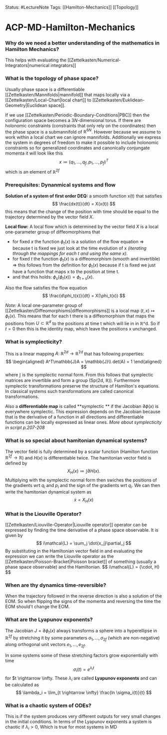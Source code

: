 Status: #LectureNote
Tags: [[Hamilton-Mechanics]] [[Topology]]

# ACP-MD-Hamilton-Mechanics

### Why do we need a better understanding of the mathematics in Hamilton Mechanics?
This helps with evaluating the [[Zettelkasten/Numerical-Integrators|numerical integrators]]

### What is the topology of phase space?
Usually phase space is a differentiable [[Zettelkasten/Mannifolds|mannifold]] that maps locally via a [[Zettelkasten/Local-Chart|local chart]] to [[Zettelkasten/Euklidean-Geometry|Euclidean space]].

If we use [[Zettelkasten/Periodic-Boundary-Conditions|PBC]] then the configuration space becomes a $3N$-dimensional torus.
If there are holonomic constraints (constraints that only rely on the coordinates) then the phase space is a submannifold of $\mathbb{R}^{6N}$. However because we assume to work within a local chart we can ignore mannifolds.
Additionally we express the system in degrees of freedom to make it possible to include holonomic constraints so for generalized coordinates and canonically conjungate momenta it will look like this
$$ 
    x \coloneqq (q_1,...,q_f,p_1,...,p_f)^T
$$
which is an element of $\mathbb{R}^{2f}$

### Prerequisites: Dynanmical systems and flow
**Solution of a system of first order DEQ:** a smooth function x(t) that satisfies
$$ 
    \frac{dx(t)}{dt} = X(x(t))
$$
this means that the change of the position with time should be equal to the trajectory determined by the vector field $X$. 

**Local flow:** 
A local flow which is determined by the vector field $X$ is a local one-parameter group of diffeomorphisms that 
- for fixed $x$ the function $\phi_t(x)$ is a solution of the flow equation $\Rightarrow$ because t is fixed we just look at the time evolution of x *(iterating through the mappings for each t and using the same x)*.
- for fixed $t$ the function $\phi_t(x)$ is a diffeomorphism (smooth and invertible) $\Rightarrow$ this follows from the definition for $\phi_t(x)$ because if t is fixed we just have a function that maps x to the position at time t.
- and that this holds: $\phi_s(\phi_t(x)) = \phi_{t+s}(x)$.

Also the flow satisfies the flow equation
$$
    \frac{d\phi_t(x)}{dt} = X(\phi_t(x))
$$

*Note:* A local one-parameter group of [[Zettelkasten/Diffeomorphisms|diffeomorphisms]] is a local map $(t,x) \mapsto \phi_t(x)$. This means that for each t there is a diffeomorphism that maps the positions from $U \subset \mathbb{R}^d$ to the positions at time t which will lie in in $\mathbb{R}$^d. So if $t=0$ then this is the identity map, which leave the positions x unchanged.


### What is symplecticity?
This is a linear mapping $A:\: \mathbb{R}^{2d} \rightarrow \mathbb{R}^{2d}$ that has following properties:
$$
\begin{aligned}
    A^T\mathbb{J}A = \mathbb{J}\\
    det(A) = 1
\end{aligned}
$$
where $\mathbb{J}$ is the symplectic normal form. From this follows that symplectic matrices are invertible and form a group (Sp(2d, $\mathbb{R}$)).
Furthermore symplectic transformations preserve the structure of Hamilton's equations. In classical systems such transformations are called canonical transformations.

Also a **differentiable map** is called **symplectic ** if the Jacobian $\partial \phi(x)$ is everywhere symplectic. This expression depends on the Jacobian because that is the derivative of a function in all directions and differentiable functions can be locally expressed as linear ones.
*More about symplecticity in script p.207-208*

### What is so special about hamitonian dynamical systems?
The vector field is fully determined by a scalar function (Hamilton function $\mathbb{R}^{2f} \rightarrow \mathbb{R}$) and $H(x)$ is differentiable twice.
The hamitonian vector field is defined by
$$
    X_H(x) \coloneqq \mathbb{J} \partial H(x).
$$
Multiplying with the symplectic normal form then swiches the positions of the gradients wrt $q_i$ and $p_i$ and the sign of the gradients wrt $q_i$. 
We can then write the hamitonian dynamical system as
$$
    \dot{x} = X_H(x)
$$

### What is the Liouville Operator?
[[Zettelkasten/Liouville-Operator|Liouville operator]] operator can be expressed by finding the time derivative of a phase space observable.
It is given by
$$
    i\mathcal{L} = \sum_j \dot{x_j}\partial_j
$$
By substituting in the Hamiltonian vector field in and evaluating the expression we can write the Liouville operator as the [[Zettelkasten/Poisson-Bracket|Poisson bracket]] of something (usually a phase space observable) and the Hamiltonian.
$$
    i\mathcal{L} = {\cdot, H\}
$$

### When are thy dynamics time-reversible?
When the trajectory followed in the reverse direction is also a solution of the EOM. So when flipping the signs of the momenta and reversing the time the EOM should't change the EOM.

### What are the Lyapunov exponents?
The Jacobian $J = \partial \phi_t(x)$ always transforms a sphere into a hyperellipse in $\mathbb{R}^{2f}$ by stretching it by some parameters $\sigma_1,...,\sigma_{2f}$ (which are non-negative) along orthogonal unit vectors $e_1,...,e_{2f}$.

In some systems some of these stretching factors grow exponentially with time
$$
    \sigma_i(t) = e^{\lambda_i t}
$$
for $t \rightarrow \infty.
These $\lambda_i$ are called **Lyapunov exponents** and can be calculated as
$$
    \lambda_i = \lim_{t \rightarrow \infty} \frac{ln \sigma_i(t)}{t}
$$

### What is a chaotic system of ODEs?
This is if the system produces very different outputs for very small changes in the initial conditions. In terms of the Lyapunov exponents a system is chaotic if $\lambda_i > 0$, Which is true for most systems in MD
